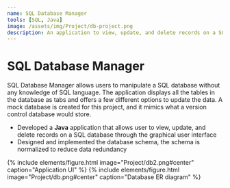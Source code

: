 ```yaml
---
name: SQL Database Manager
tools: [SQL, Java]
image: /assets/img/Project/db-project.png
description: An application to view, update, and delete records on a SQL database
---
```


# SQL Database Manager

SQL Database Manager allows users to manipulate a SQL database without any knowledge of SQL language. The application displays all the tables in the database as tabs and offers a few different options to update the data. A mock database is created for this project, and it mimics what a version control database would store.    

- Developed a **Java** application that allows user to view, update, and delete records on a SQL database through the graphical user interface 
- Designed and implemented the database schema, the schema is normalized to reduce data redundancy

{% include elements/figure.html image="Project/db2.png#center" caption="Application UI" %}
{% include elements/figure.html image="Project/db.png#center" caption="Database ER diagram" %}